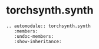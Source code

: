 torchsynth.synth
=================

```{eval-rst}
.. automodule:: torchsynth.synth
   :members:
   :undoc-members:
   :show-inheritance:
```
